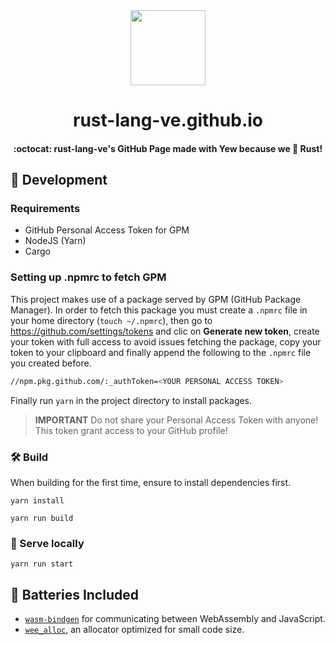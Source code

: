 <div>
  <div align="center" style="display: block; text-align: center;">
    <img src="https://raw.githubusercontent.com/rust-lang-ve/design/main/assets/logo_above.png" height="120" width="120" />
  </div>
  <h1 align="center">rust-lang-ve.github.io</h1>
  <h4 align="center">:octocat: rust-lang-ve's GitHub Page made with Yew because we 💖 Rust!</h4>
</div>

## 🚴 Development

### Requirements

- GitHub Personal Access Token for GPM
- NodeJS (Yarn)
- Cargo

### Setting up .npmrc to fetch GPM

This project makes use of a package served by GPM (GitHub Package Manager).
In order to fetch this package you must create a `.npmrc` file in your home directory (`touch ~/.npmrc`), then
go to https://github.com/settings/tokens and clic on **Generate new token**, create your token with full access
to avoid issues fetching the package, copy your token to your clipboard and finally append the following to the `.npmrc` file you created before.

```bash
//npm.pkg.github.com/:_authToken=<YOUR PERSONAL ACCESS TOKEN>
```

Finally run `yarn` in the project directory to install packages.

> **IMPORTANT** Do not share your Personal Access Token with anyone! This token grant access to your GitHub profile!

### 🛠️ Build

When building for the first time, ensure to install dependencies first.

```
yarn install
```

```
yarn run build
```

### 🔬 Serve locally

```
yarn run start
```


## 🔋 Batteries Included

* [`wasm-bindgen`](https://github.com/rustwasm/wasm-bindgen) for communicating
  between WebAssembly and JavaScript.
* [`wee_alloc`](https://github.com/rustwasm/wee_alloc), an allocator optimized
  for small code size.
